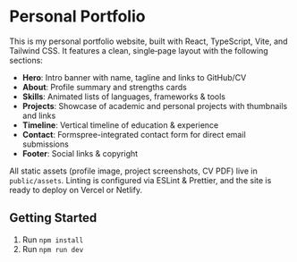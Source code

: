 # Personal Portfolio

This is my personal portfolio website, built with React, TypeScript, Vite, and Tailwind CSS. It features a clean, single‐page layout with the following sections:

- **Hero**: Intro banner with name, tagline and links to GitHub/CV  
- **About**: Profile summary and strengths cards  
- **Skills**: Animated lists of languages, frameworks & tools  
- **Projects**: Showcase of academic and personal projects with thumbnails and links  
- **Timeline**: Vertical timeline of education & experience  
- **Contact**: Formspree-integrated contact form for direct email submissions  
- **Footer**: Social links & copyright  

All static assets (profile image, project screenshots, CV PDF) live in `public/assets`. Linting is configured via ESLint & Prettier, and the site is ready to deploy on Vercel or Netlify.


## Getting Started

1. Run `npm install`
2. Run `npm run dev`
